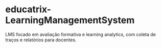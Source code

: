 # educatrix-LearningManagementSystem
LMS focado em avaliação formativa e learning analytics, com coleta de traços e relatórios para docentes.
